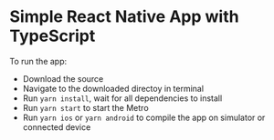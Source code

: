 # Simple React Native App with TypeScript
To run the app:
  - Download the source
  - Navigate to the downloaded directoy in terminal
  - Run `yarn install`, wait for all dependencies to install
  - Run `yarn start` to start the Metro
  - Run `yarn ios` or `yarn android` to compile the app on simulator or connected device
